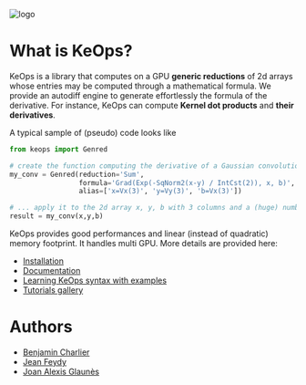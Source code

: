 ![logo](./doc/_static/logo/keops_logo.png)


# What is KeOps?

KeOps is a library that computes on a GPU **generic reductions** of 2d arrays whose entries may be computed through a mathematical formula. We provide an autodiff engine to generate effortlessly the formula of the derivative. For instance, KeOps can compute **Kernel dot products** and **their derivatives**. 

A typical sample of (pseudo) code looks like

```python
from keops import Genred

# create the function computing the derivative of a Gaussian convolution
my_conv = Genred(reduction='Sum',
                 formula='Grad(Exp(-SqNorm2(x-y) / IntCst(2)), x, b)',
                 alias=['x=Vx(3)', 'y=Vy(3)', 'b=Vx(3)'])

# ... apply it to the 2d array x, y, b with 3 columns and a (huge) number of lines
result = my_conv(x,y,b)
```

KeOps provides good performances and linear (instead of quadratic) memory footprint. It handles multi GPU. More details are provided here:

* [Installation](http://www.kernel-operations.io/api/installation.html)
* [Documentation](http://www.kernel-operations.io/)
* [Learning KeOps syntax with examples](http://www.kernel-operations.io/_auto_examples/index.html)
* [Tutorials gallery](http://www.kernel-operations.io/_auto_tutorials/index.html)


# Authors

- [Benjamin Charlier](http://imag.umontpellier.fr/~charlier/index.php?page=index&lang=en)
- [Jean Feydy](http://www.math.ens.fr/~feydy/)
- [Joan Alexis Glaunès](http://www.mi.parisdescartes.fr/~glaunes/)

